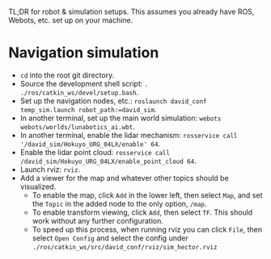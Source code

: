 TL;DR for robot & simulation setups. This assumes you already have
ROS, Webots, etc. set up on your machine.

# Navigation simulation

- `cd` into the root git directory.
- Source the development shell script: `. ./ros/catkin_ws/devel/setup.bash`.
- Set up the navigation nodes, etc.: `roslaunch david_conf temp_sim.launch robot_path:=david_sim`.
- In another terminal, set up the main world simulation: `webots webots/worlds/lunabotics_ai.wbt`.
- In another terminal, enable the lidar mechanism: `rosservice call '/david_sim/Hokuyo_URG_04LX/enable' 64`.
- Enable the lidar point cloud: `rosservice call /david_sim/Hokuyo_URG_04LX/enable_point_cloud 64`.
- Launch rviz: `rviz`.
- Add a viewer for the map and whatever other topics should be visualized.
  - To enable the map, click `Add` in the lower left, then select `Map`, and set the `Topic` in the added node to the only option, `/map`.
  - To enable transform viewing, click `Add`, then select `TF`. This should work without any further configuration.
  - To speed up this process, when running rviz you can click `File`, then select `Open Config` and select the config under `./ros/catkin_ws/src/david_conf/rviz/sim_hector.rviz`
